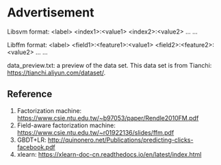 # Advertisement
Libsvm format:
\<label\> \<index1\>:\<value1\> \<index2\>:\<value2\> ...
...

Libffm format:
\<label\> \<field1\>:\<feature1\>:\<value1\> \<field2\>:\<feature2\>:\<value2\> ...
...

data_preview.txt: a preview of the data set. This data set is from Tianchi: https://tianchi.aliyun.com/dataset/.

## Reference
1. Factorization machine: https://www.csie.ntu.edu.tw/~b97053/paper/Rendle2010FM.pdf
2. Field-aware factorization machine: https://www.csie.ntu.edu.tw/~r01922136/slides/ffm.pdf
3. GBDT+LR: http://quinonero.net/Publications/predicting-clicks-facebook.pdf
4. xlearn: https://xlearn-doc-cn.readthedocs.io/en/latest/index.html
